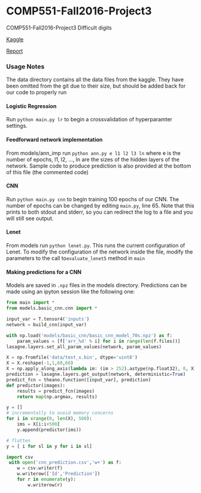 # COMP551-Fall2016-Project3
COMP551-Fall2016-Project3 Difficult digits

[Kaggle](https://inclass.kaggle.com/c/difficult-digits-fall-2016/)

[Report](https://www.sharelatex.com/project/581a00b68bc686ac2b6baaf2)

### Usage Notes
The data directory contains all the data files from the kaggle. They have been omitted from the git due to their size,
but should be added back for our code to properly run

#### Logistic Regression

Run `python main.py lr` to begin a crossvalidation of hyperparamter settings.


#### Feedforward network implementation

From models/ann_imp run `python ann.py e l1 l2 l3 ln` where e is the number of epochs, l1, l2, ..., ln are the sizes of the hidden layers of the network.
Sample code to produce prediction is also provided at the bottom of this file (the commented code)

#### CNN

Run `python main.py cnn` to begin training 100 epochs of our CNN. The number of epochs can be changed by editing `main.py`, line 65.
Note that this prints to both stdout and stderr, so you can redirect the log to a file and you will still see output.

#### Lenet

From models run `python lenet.py`. This runs the current configuration of Lenet. To modify the configuration of the network inside the file, modify the parameters to the call
to`evaluate_lenet5` method in `main`

#### Making predictions for a CNN

Models are saved in `.npz` files in the models directory. Predictions can be made using an ipyton session like the following one:

```python
from main import *
from models.basic_cnn.cnn import *

input_var = T.tensor4('inputs')
network = build_cnn(input_var)

with np.load('models/basic_cnn/basic_cnn_model_70s.npz') as f:
    param_values = [f['arr_%d' % i] for i in range(len(f.files))]
lasagne.layers.set_all_param_values(network, param_values)

X = np.fromfile('data/test_x.bin', dtype='uint8')
X = X.reshape(-1,1,60,60)
X = np.apply_along_axis(lambda im: (im > 252).astype(np.float32), 0, X)
prediction = lasagne.layers.get_output(network, deterministic=True)
predict_fcn = theano.function([input_var], prediction)
def predictor(images):
    results = predict_fcn(images)
    return map(np.argmax, results)

y = []
# incrementally to avoid memory concerns
for i in xrange(0, len(X), 500):
    ims = X[i:i+500]
    y.append(predictor(ims))

# flatten
y = [ i for sl in y for i in sl]

import csv
 with open('cnn_prediction.csv','w+') as f:
    w = csv.writer(f)
    w.writerow(['Id','Prediction'])
    for r in enumerate(y):
        w.writerow(r)
```

